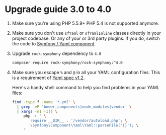 Upgrade guide 3.0 to 4.0
========================

1. Make sure you're using PHP 5.5.9+
   PHP 5.4 is not supported anymore.
   
2. Make sure you don't use `sfYaml` or `sfYamlInline` classes directly 
   in your project codebase. Or any of your or 3rd party plugins.
   If you do, switch the code to [Symfony / Yaml component](https://symfony.com/doc/current/components/yaml.html).

3. Upgrade `rock-symphony` dependency to `4.0`

    ```bash
    composer require rock-symphony/rock-symphony:^4.0
    ````
4. Make sure you escape `%` and `@` in all your YAML configuration files.
   This is a requirement of [Yaml spec v1.2](http://yaml.org/spec/1.2/spec.html). 
   
   Here's a handy shell command to help you find problems in your YAML files:
   
   ```sh
   find -type f -name '*.yml' \
     | grep -vP 'bower_components|node_modules|vendor' \
     | xargs -n1 -I{} \
        php -r " \
           require __DIR__ . '/vendor/autoload.php'; \
           \Symfony\Component\Yaml\Yaml::parseFile('{}'); \
        "
   ```
